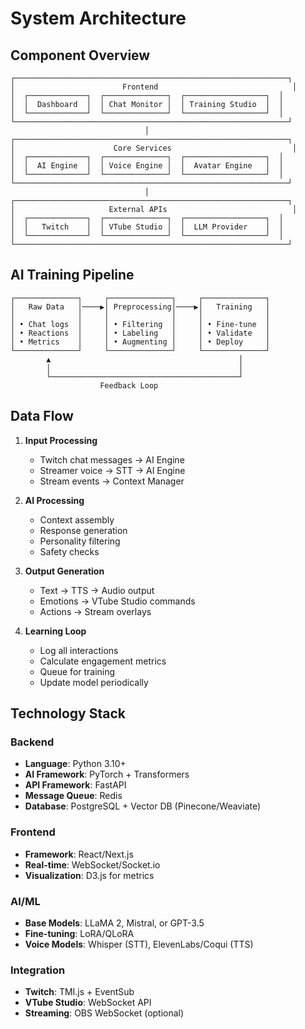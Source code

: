 # System Architecture

## Component Overview

```
┌─────────────────────────────────────────────────────────────┐
│                        Frontend                              │
│  ┌─────────────┐  ┌──────────────┐  ┌──────────────────┐  │
│  │  Dashboard  │  │ Chat Monitor │  │ Training Studio  │  │
│  └─────────────┘  └──────────────┘  └──────────────────┘  │
└─────────────────────────────────────────────────────────────┘
                              │
┌─────────────────────────────────────────────────────────────┐
│                      Core Services                           │
│  ┌─────────────┐  ┌──────────────┐  ┌──────────────────┐  │
│  │  AI Engine  │  │ Voice Engine │  │  Avatar Engine   │  │
│  └─────────────┘  └──────────────┘  └──────────────────┘  │
└─────────────────────────────────────────────────────────────┘
                              │
┌─────────────────────────────────────────────────────────────┐
│                     External APIs                            │
│  ┌─────────────┐  ┌──────────────┐  ┌──────────────────┐  │
│  │   Twitch    │  │ VTube Studio │  │  LLM Provider    │  │
│  └─────────────┘  └──────────────┘  └──────────────────┘  │
└─────────────────────────────────────────────────────────────┘
```

## AI Training Pipeline

```
┌──────────────┐     ┌──────────────┐     ┌──────────────┐
│   Raw Data   │────▶│ Preprocessing│────▶│   Training   │
│              │     │              │     │              │
│ • Chat logs  │     │ • Filtering  │     │ • Fine-tune  │
│ • Reactions  │     │ • Labeling   │     │ • Validate   │
│ • Metrics    │     │ • Augmenting │     │ • Deploy     │
└──────────────┘     └──────────────┘     └──────────────┘
        ▲                                          │
        │                                          │
        └──────────────────────────────────────────┘
                    Feedback Loop
```

## Data Flow

1. **Input Processing**
   - Twitch chat messages → AI Engine
   - Streamer voice → STT → AI Engine
   - Stream events → Context Manager

2. **AI Processing**
   - Context assembly
   - Response generation
   - Personality filtering
   - Safety checks

3. **Output Generation**
   - Text → TTS → Audio output
   - Emotions → VTube Studio commands
   - Actions → Stream overlays

4. **Learning Loop**
   - Log all interactions
   - Calculate engagement metrics
   - Queue for training
   - Update model periodically

## Technology Stack

### Backend
- **Language**: Python 3.10+
- **AI Framework**: PyTorch + Transformers
- **API Framework**: FastAPI
- **Message Queue**: Redis
- **Database**: PostgreSQL + Vector DB (Pinecone/Weaviate)

### Frontend
- **Framework**: React/Next.js
- **Real-time**: WebSocket/Socket.io
- **Visualization**: D3.js for metrics

### AI/ML
- **Base Models**: LLaMA 2, Mistral, or GPT-3.5
- **Fine-tuning**: LoRA/QLoRA
- **Voice Models**: Whisper (STT), ElevenLabs/Coqui (TTS)

### Integration
- **Twitch**: TMI.js + EventSub
- **VTube Studio**: WebSocket API
- **Streaming**: OBS WebSocket (optional)